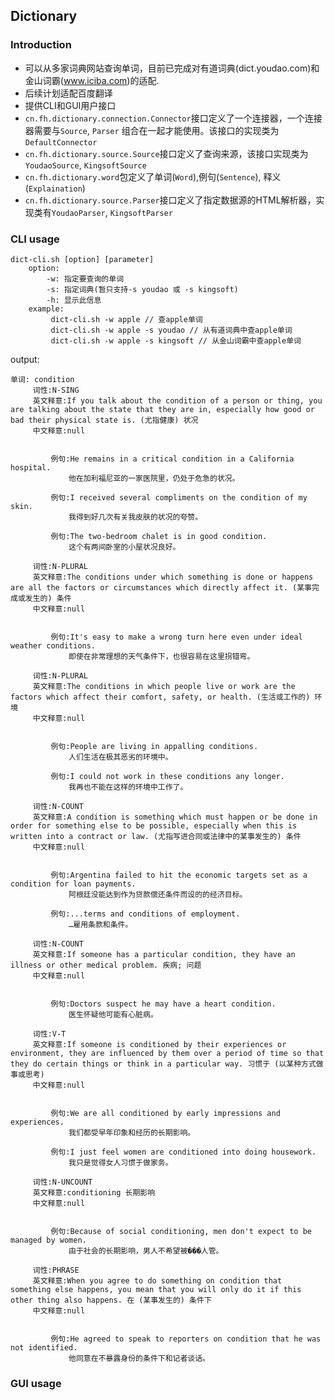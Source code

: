 ## Dictionary

### Introduction
* 可以从多家词典网站查询单词，目前已完成对有道词典(dict.youdao.com)和金山词霸(www.iciba.com)的适配.
* 后续计划适配百度翻译
* 提供CLI和GUI用户接口
* `cn.fh.dictionary.connection.Connector`接口定义了一个连接器，一个连接器需要与`Source`, `Parser` 组合在一起才能使用。该接口的实现类为`DefaultConnector`
* `cn.fh.dictionary.source.Source`接口定义了查询来源，该接口实现类为`YoudaoSource`, `KingsoftSource`
* `cn.fh.dictionary.word`包定义了单词(`Word`),例句(`Sentence`), 释义(`Explaination`)
* `cn.fh.dictionary.source.Parser`接口定义了指定数据源的HTML解析器，实现类有`YoudaoParser`, `KingsoftParser`

### CLI usage
```
dict-cli.sh [option] [parameter]
	option:
		-w: 指定要查询的单词
		-s: 指定词典(暂只支持-s youdao 或 -s kingsoft)
		-h: 显示此信息
	example:
		 dict-cli.sh -w apple // 查apple单词
		 dict-cli.sh -w apple -s youdao // 从有道词典中查apple单词
		 dict-cli.sh -w apple -s kingsoft // 从金山词霸中查apple单词
```
output:
```
单词: condition
	 词性:N-SING
	 英文释意:If you talk about the condition of a person or thing, you are talking about the state that they are in, especially how good or bad their physical state is. (尤指健康) 状况
	 中文释意:null


		 例句:He remains in a critical condition in a California hospital.
		     他在加利福尼亚的一家医院里，仍处于危急的状况。

		 例句:I received several compliments on the condition of my skin.
		     我得到好几次有关我皮肤的状况的夸赞。

		 例句:The two-bedroom chalet is in good condition.
		     这个有两间卧室的小屋状况良好。

	 词性:N-PLURAL
	 英文释意:The conditions under which something is done or happens are all the factors or circumstances which directly affect it. (某事完成或发生的) 条件
	 中文释意:null


		 例句:It's easy to make a wrong turn here even under ideal weather conditions.
		     即使在非常理想的天气条件下，也很容易在这里拐错弯。

	 词性:N-PLURAL
	 英文释意:The conditions in which people live or work are the factors which affect their comfort, safety, or health. (生活或工作的) 环境
	 中文释意:null


		 例句:People are living in appalling conditions.
		     人们生活在极其恶劣的环境中。

		 例句:I could not work in these conditions any longer.
		     我再也不能在这样的环境中工作了。

	 词性:N-COUNT
	 英文释意:A condition is something which must happen or be done in order for something else to be possible, especially when this is written into a contract or law. (尤指写进合同或法律中的某事发生的) 条件
	 中文释意:null


		 例句:Argentina failed to hit the economic targets set as a condition for loan payments.
		     阿根廷没能达到作为贷款偿还条件而设的的经济目标。

		 例句:...terms and conditions of employment.
		     …雇用条款和条件。

	 词性:N-COUNT
	 英文释意:If someone has a particular condition, they have an illness or other medical problem. 疾病; 问题
	 中文释意:null


		 例句:Doctors suspect he may have a heart condition.
		     医生怀疑他可能有心脏病。

	 词性:V-T
	 英文释意:If someone is conditioned by their experiences or environment, they are influenced by them over a period of time so that they do certain things or think in a particular way. 习惯于 (以某种方式做事或思考)
	 中文释意:null


		 例句:We are all conditioned by early impressions and experiences.
		     我们都受早年印象和经历的长期影响。

		 例句:I just feel women are conditioned into doing housework.
		     我只是觉得女人习惯于做家务。

	 词性:N-UNCOUNT
	 英文释意:conditioning 长期影响
	 中文释意:null


		 例句:Because of social conditioning, men don't expect to be managed by women.
		     由于社会的长期影响，男人不希望被���人管。

	 词性:PHRASE
	 英文释意:When you agree to do something on condition that something else happens, you mean that you will only do it if this other thing also happens. 在 (某事发生的) 条件下
	 中文释意:null


		 例句:He agreed to speak to reporters on condition that he was not identified.
		     他同意在不暴露身份的条件下和记者谈话。
```

### GUI usage
